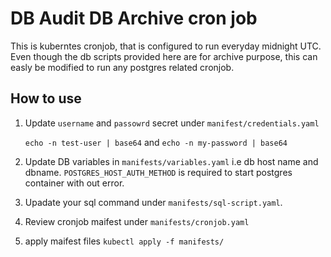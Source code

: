 # DB Audit DB Archive cron job

This is kuberntes cronjob, that is configured to run everyday midnight UTC. Even though the db scripts provided here are for archive purpose, this can easly be modified to run any postgres related cronjob. 

## How to use 

1. Update ``username`` and ``passowrd`` secret under ``manifest/credentials.yaml ``

    ``` echo -n test-user | base64 ``` and ``` echo -n my-password | base64 ```
2. Update DB variables in ``manifests/variables.yaml`` i.e db host name and dbname. ``POSTGRES_HOST_AUTH_METHOD`` is required to start postgres container with out error.
3. Upadate your sql command under ``manifests/sql-script.yaml``.
4. Review cronjob maifest under ``manifests/cronjob.yaml``
5. apply maifest files `` kubectl apply -f manifests/ ``